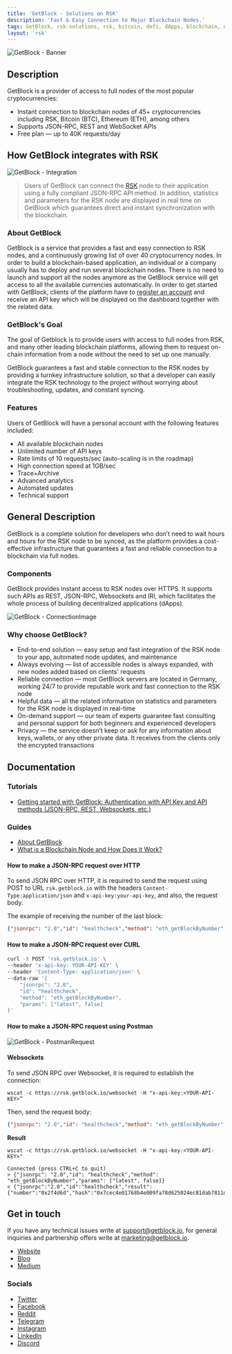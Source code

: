 ```yaml
---
title: 'GetBlock - Solutions on RSK'
description: 'Fast & Easy Connection to Major Blockchain Nodes.'
tags: GetBlock, rsk-solutions, rsk, bitcoin, defi, dApps, blockchain, node
layout: 'rsk'
---
```


![GetBlock - Banner](/assets/img/solutions/getblock/logo.svg)

## Description

GetBlock is a provider of access to full nodes of the most popular cryptocurrencies:
- Instant connection to blockchain nodes of 45+ cryptocurrencies including  RSK, Bitcoin (BTC), Ethereum (ETH), among others
- Supports JSON-RPC, REST and WebSocket APIs
- Free plan — up to 40K requests/day

## How GetBlock integrates with RSK

![GetBlock - Integration](/assets/img/solutions/getblock/nodes.png)

> Users of GetBlock can connect the [RSK](https://getblock.io/nodes/rsk) node to their application using a fully compliant JSON-RPC API method. In addition, statistics and parameters for the RSK node are displayed in real time on GetBlock which guarantees direct and instant synchronization with the blockchain.

### About GetBlock

GetBlock is a service that provides a fast and easy connection to RSK nodes, and a continuously growing list of over 40 cryptocurrency nodes.
In order to build a blockchain-based application, an individual or a company usually has to deploy and run several blockchain nodes. There is no need to launch and support all the nodes anymore as the GetBlock service will get access to all the available currencies automatically.
In order to get started with GetBlock, clients of the platform have to [register an account](https://account.getblock.io) and receive an API key which will be displayed on the dashboard together with the related data.

### GetBlock's Goal

The goal of Getblock is to provide users with access to full nodes from RSK, and many other leading blockchain platforms, allowing them to request on-chain information from a node without the need to set up one manually.

GetBlock guarantees a fast and stable connection to the RSK nodes by providing a turnkey infrastructure solution, so that a developer can easily integrate the RSK technology to the project without worrying about troubleshooting, updates, and constant syncing.

### Features

Users of GetBlock will have a personal account with the following features included:

- All available blockchain nodes 
- Unlimited number of API keys
- Rate limits of 10 requests/sec (auto-scaling is in the roadmap)
- High connection speed at 1GB/sec
- Trace+Archive
- Advanced analytics
- Automated updates
- Technical support

## General Description

GetBlock is a complete solution for developers who don’t need to wait hours and hours for the RSK node to be synced, as the platform provides a cost-effective infrastructure that guarantees a fast and reliable connection to a blockchain via full nodes.

### Components

GetBlock provides instant access to RSK nodes over HTTPS. It supports such APIs as REST, JSON-RPC, Websockets and IRI, which facilitates the whole process of building decentralized applications (dApps).

![GetBlock - ConnectionImage](/assets/img/solutions/getblock/components.png)


### Why choose GetBlock?

- End-to-end solution — easy setup and fast integration of the RSK node to your app, automated node updates, and maintenance
- Always evolving —  list of accessible nodes is always expanded, with new nodes added based on clients' requests
- Reliable connection  — most GetBlock servers are located in Germany, working 24/7 to provide reputable work and fast connection to the RSK node
- Helpful data — all the related information on statistics and parameters for the RSK node is displayed in real-time
- On-demand support — our team of experts guarantee fast consulting and personal support for both beginners and experienced developers
- Privacy — the service doesn’t keep or ask for any information about keys, wallets, or any other private data. It receives from the clients only the encrypted transactions

## Documentation

### Tutorials

- [Getting started with GetBlock: Authentication with API Key and API methods (JSON-RPC, REST, Websockets, etc.)](https://getblock.io/docs)

### Guides

- [About GetBlock](https://getblock.io/about)
- [What is a Blockchain Node and How Does it Work?](https://getblock.io/blog/what-is-a-blockchain-node-and-how-does-it-work)

#### How to make a JSON-RPC request over HTTP

To send JSON RPC over HTTP, it is required to send the request using POST to URL `rsk.getblock.io` with the headers `Content-Type:application/json` and `x-api-key:your-api-key`, and also, the request body. 

The example of receiving the number of the last block:

```json
{"jsonrpc": "2.0","id": "healthcheck","method": "eth_getBlockByNumber","params": ["latest", false]}
```

#### How to make a JSON-RPC request over CURL

```bash
curl -X POST 'rsk.getblock.io' \                         
--header 'x-api-key: YOUR-API-KEY' \
--header 'Content-Type: application/json' \
--data-raw '{
    "jsonrpc": "2.0",
    "id": "healthcheck",
    "method": "eth_getBlockByNumber",
    "params": ["latest", false]
}'
```

#### How to make a JSON-RPC request using Postman

![GetBlock - PostmanRequest](/assets/img/solutions/getblock/postman.png)

#### Websockets

To send JSON RPC over Websocket, it is required to establish the connection:

```
wscat -c https://rsk.getblock.io/websocket -H "x-api-key:<YOUR-API-KEY>”
```

Then, send the request body:

```json
{"jsonrpc": "2.0","id": "healthcheck","method": "eth_getBlockByNumber","params": ["latest", false]}
```

**Result**

```
wscat -c https://rsk.getblock.io/websocket -H "x-api-key:<YOUR-API-KEY>"

Connected (press CTRL+C to quit)
> {"jsonrpc": "2.0","id": "healthcheck","method": "eth_getBlockByNumber","params": ["latest", false]}
< {"jsonrpc":"2.0","id":"healthcheck","result":{"number":"0x2f4d6d","hash":"0x7cec4e01768b4e009fa78d625024ec81dab7811dc2e497f6d831fb051f41c236","parentHash":"0xf0af3726672c218c33e81de33e5f69bb008555931bd63056d24bde6a2cbfca87"..........
```

## Get in touch


If you have any technical issues write at [support@getblock.io](mailto:support@getblock.io), for general inquiries and partnership offers write at [marketing@getblock.io](mailto:marketing@getblock.io).

- [Website](https://getblock.io)
- [Blog](https://getblock.io/blog)
- [Medium](https://getblock.medium.com/)

### Socials

- [Twitter](http://twitter.com/getblockio)
- [Facebook](http://facebook.com/getblockio)
- [Reddit](http://reddit.com/r/getblockio/)
- [Telegram](http://t.me/getblockio_eng) 
- [Instagram](http://instagram.com/getblock.io)
- [LinkedIn](http://linkedin.com/company/getblock)
- [Discord](https://discord.gg/9GdSbf6) 